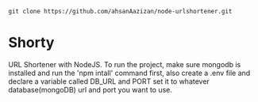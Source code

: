 ```console
git clone https://github.com/ahsanAazizan/node-urlshortener.git
```

# Shorty
URL Shortener with NodeJS. To run the project, make sure mongodb is installed and run the 'npm intall' command first, also create a .env file and declare a variable called DB_URL and PORT set it to whatever database(mongoDB) url and port you want to use.
